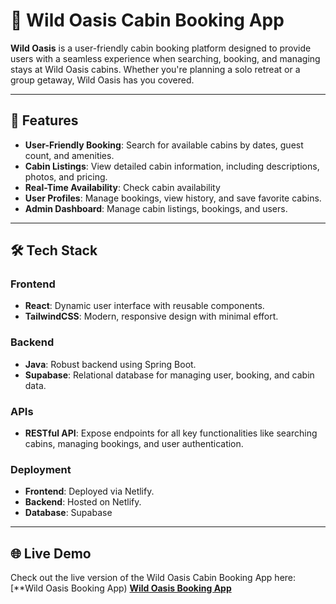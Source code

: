 # 🌴 Wild Oasis Cabin Booking App

**Wild Oasis** is a user-friendly cabin booking platform designed to provide users with a seamless experience when searching, booking, and managing stays at Wild Oasis cabins. Whether you're planning a solo retreat or a group getaway, Wild Oasis has you covered.

---

## 🚀 Features

- **User-Friendly Booking**: Search for available cabins by dates, guest count, and amenities.
- **Cabin Listings**: View detailed cabin information, including descriptions, photos, and pricing.
- **Real-Time Availability**: Check cabin availability
- **User Profiles**: Manage bookings, view history, and save favorite cabins.
- **Admin Dashboard**: Manage cabin listings, bookings, and users.

---

## 🛠️ Tech Stack

### **Frontend**
- **React**: Dynamic user interface with reusable components.
- **TailwindCSS**: Modern, responsive design with minimal effort.

### **Backend**
- **Java**: Robust backend using Spring Boot.
- **Supabase**: Relational database for managing user, booking, and cabin data.

### **APIs**
- **RESTful API**: Expose endpoints for all key functionalities like searching cabins, managing bookings, and user authentication.

### **Deployment**
- **Frontend**: Deployed via Netlify.
- **Backend**: Hosted on Netlify.
- **Database**: Supabase

---

## 🌐 Live Demo

Check out the live version of the Wild Oasis Cabin Booking App here:  
[**Wild Oasis Booking App) 
[**Wild Oasis Booking App**](https://the-wild-oasis-bookings-app.netlify.app/)




